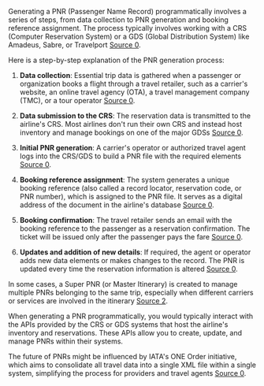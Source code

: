 Generating a PNR (Passenger Name Record) programmatically involves a series of steps, from data collection to PNR generation and booking reference assignment. The process typically involves working with a CRS (Computer Reservation System) or a GDS (Global Distribution System) like Amadeus, Sabre, or Travelport [Source 0](https://www.altexsoft.com/blog/pnr-explained/).

Here is a step-by-step explanation of the PNR generation process:

1. **Data collection**: Essential trip data is gathered when a passenger or organization books a flight through a travel retailer, such as a carrier's website, an online travel agency (OTA), a travel management company (TMC), or a tour operator [Source 0](https://www.altexsoft.com/blog/pnr-explained/).

2. **Data submission to the CRS**: The reservation data is transmitted to the airline's CRS. Most airlines don't run their own CRS and instead host inventory and manage bookings on one of the major GDSs [Source 0](https://www.altexsoft.com/blog/pnr-explained/).

3. **Initial PNR generation**: A carrier's operator or authorized travel agent logs into the CRS/GDS to build a PNR file with the required elements [Source 0](https://www.altexsoft.com/blog/pnr-explained/).

4. **Booking reference assignment**: The system generates a unique booking reference (also called a record locator, reservation code, or PNR number), which is assigned to the PNR file. It serves as a digital address of the document in the airline's database [Source 0](https://www.altexsoft.com/blog/pnr-explained/).

5. **Booking confirmation**: The travel retailer sends an email with the booking reference to the passenger as a reservation confirmation. The ticket will be issued only after the passenger pays the fare [Source 0](https://www.altexsoft.com/blog/pnr-explained/).

6. **Updates and addition of new details**: If required, the agent or operator adds new data elements or makes changes to the record. The PNR is updated every time the reservation information is altered [Source 0](https://www.altexsoft.com/blog/pnr-explained/).

In some cases, a Super PNR (or Master Itinerary) is created to manage multiple PNRs belonging to the same trip, especially when different carriers or services are involved in the itinerary [Source 2](https://www.travel-industry-blog.com/gds/pnr/).

When generating a PNR programmatically, you would typically interact with the APIs provided by the CRS or GDS systems that host the airline's inventory and reservations. These APIs allow you to create, update, and manage PNRs within their systems.

The future of PNRs might be influenced by IATA's ONE Order initiative, which aims to consolidate all travel data into a single XML file within a single system, simplifying the process for providers and travel agents [Source 0](https://www.altexsoft.com/blog/pnr-explained/).
